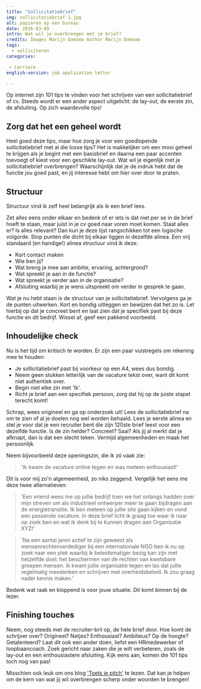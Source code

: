 ```yaml
---
title: "Sollicitatiebrief"
img: sollicitatiebrief-1.jpg
alt: papieren op een bureau
date: 2016-03-09
intro: Wat wil je overbrengen met je brief?
credits: Images Marijn Damsma Author Marijn Damsma
tags:
  - solliciteren
categories:

 - Carriere
english-version: job application letter

---
```

Op internet zijn 101 tips te vinden voor het schrijven van een sollicitatiebrief of cv. Steeds wordt er een ander aspect uitgelicht: de lay-out, de eerste zin, de afsluiting. Op zich waardevolle tips!

## Zorg dat het een geheel wordt
Heel goed deze tips, maar hoe zorg je voor een goedlopende sollicitatiebrief met al die losse tips? Het is makkelijker om een mooi geheel te krijgen als je begint met een basisbrief en daarna een paar accenten toevoegt of kiest voor een geschikte lay-out. Wat wil je eigenlijk met je sollicitatiebrief overbrengen? Waarschijnlijk dat je de indruk hebt dat de functie jou goed past, en jij interesse hebt om hier over door te praten.

## Structuur
Structuur vind ik zelf heel belangrijk als ik een brief lees.

Zet alles eens onder elkaar en bedenk of er iets is dat niet per se in de brief hoeft te staan, maar juist in je cv goed naar voren moet komen. Staat alles er? Is alles relevant? Dan kun je deze lijst rangschikken tot een logische volgorde. Stop punten die dicht bij elkaar liggen in dezelfde alinea. Een vrij standaard (en handige!) alinea structuur vind ik deze:

* Kort contact maken
* Wie ben jij?
* Wat breng je mee aan ambitie, ervaring, achtergrond?
* Wat spreekt je aan in de functie?
* Wat spreekt je verder aan in de organisatie?
* Afsluiting waarbij je je wens uitspreekt om verder in gesprek te gaan.

Wat je nu hebt staan is de structuur van je sollicitatiebrief. Vervolgens ga je de punten uitwerken. Kort en bondig uitleggen en bewijzen dat het zo is. Let hierbij op dat je concreet bent en laat zien dat je specifiek past bij deze functie en dit bedrijf. Wissel af, geef een pakkend voorbeeld.

## Inhoudelijke check
Nu is het tijd om kritisch te worden. Er zijn een paar vuistregels om rekening mee te houden:

* Je sollicitatiebrief past bij voorkeur op een A4, wees dus bondig.
* Neem geen stukken letterlijk van de vacature tekst over, want dit komt niet authentiek over.
* Begin niet elke zin met 'Ik'.
* Richt je brief aan een specifiek persoon, zorg dat hij op de juiste stapel terecht komt!

Schrap, wees origineel en ga op onderzoek uit! Lees de sollicitatiebrief na om te zien of al je doelen nog wel worden behaald. Lees je eerste alinea en stel je voor dat je een recruiter bent die zijn 120ste brief leest voor een dezelfde functie. Is de zin helder? Concreet? Saai? Als jij al merkt dat je afknapt, dan is dat een slecht teken. Vermijd algemeenheden en maak het persoonlijk.

Neem bijvoorbeeld deze openingszin, die ik zó vaak zie:
> 'Ik kwam de vacature online tegen en was meteen enthousiast!'

Dit is voor mij zo'n algemeenheid, zo niks zeggend. Vergelijk het eens me deze twee alternatieven:

> 'Een vriend wees me op jullie bedrijf toen we het onlangs hadden over mijn streven om als industrieel ontwerper meer te gaan bijdragen aan de energietransitie. Ik ben meteen op jullie site gaan kijken en vond een passende vacature. In deze brief licht ik graag toe waar ik naar op zoek ben en wat ik denk bij te kunnen dragen aan Organisatie XYZ!'

> 'Na een aantal jaren actief te zijn geweest als mensenrechtenverdediger bij een internationale NGO ben ik nu op zoek naar een plek waarbij ik beleidsmatiger bezig kan zijn met hetzelfde doel: het beschermen van de rechten van kwetsbare groepen mensen. Ik kwam jullie organisatie tegen en las dat jullie regelmatig meedenken en schrijven met overheidsbeleid. Ik zou graag nader kennis maken.'

Bedenk wat raak en kloppend is voor jouw situatie. Dit komt binnen bij de lezer.

## Finishing touches

Neem, nog steeds met de recruiter-bril op, de hele brief door. Hoe komt de schrijver over? Origineel? Netjes? Enthousiast? Ambitieus? Op de hoogte? Getalenteerd? Laat dit ook een ander doen, liefst een HRmedewerker of loopbaancoach. Zoek gericht naar zaken die je wilt verbeteren, zoals de lay-out en een enthousiastere afsluiting. Kijk eens aan, komen die 101 tips toch nog van pas!

Misschien ook leuk om ons blog  ['Toets je pitch'](./toets-je-pitch) te lezen. Dat kan je helpen om de kern van wat jij wil overbrengen scherp onder woorden te brengen!